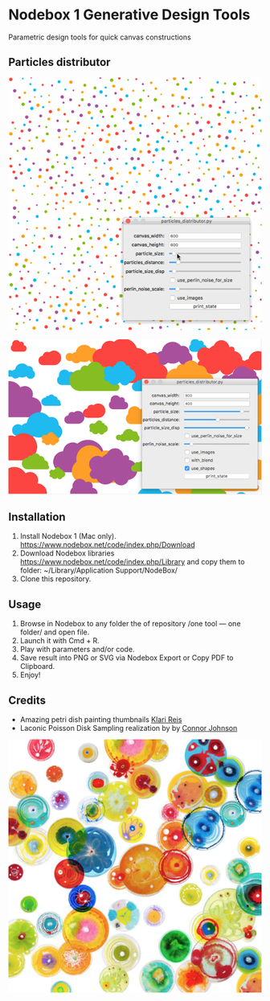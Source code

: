# Nodebox 1 Generative Design Tools
Parametric design tools for quick canvas constructions

## Particles distributor
![Circle and images particles](https://raw.githubusercontent.com/x-raizor/nodebox1-generative-tools/master/examples/particles_distributor.gif)

![Shape particles](https://raw.githubusercontent.com/x-raizor/nodebox1-generative-tools/master/examples/svg_shapes_particles.png)


## Installation
1. Install Nodebox 1 (Mac only).
https://www.nodebox.net/code/index.php/Download
2. Download Nodebox libraries
https://www.nodebox.net/code/index.php/Library
and copy them to folder:
~/Library/Application Support/NodeBox/
3. Clone this repository.

## Usage
1.  Browse in Nodebox to any folder the of repository /one tool — one folder/ and open file.
2.  Launch it with Cmd + R.
3.  Play with parameters and/or code.
4.  Save result into PNG or SVG via Nodebox Export or Copy PDF to Clipboard.
5.  Enjoy!

## Credits
* Amazing petri dish painting thumbnails [Klari Reis](http://www.adailydish.com)
* Laconic Poisson Disk Sampling realization by by [Connor Johnson](http://connor-johnson.com/2015/04/08/poisson-disk-sampling/)

![Image particles example](https://raw.githubusercontent.com/x-raizor/nodebox1-generative-tools/master/examples/images_particles_example.png)